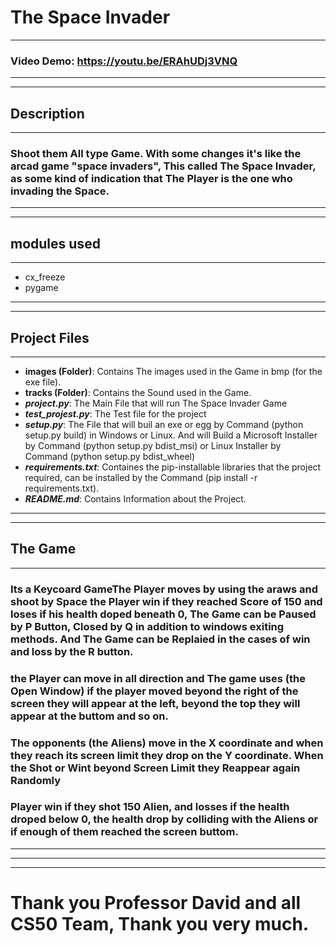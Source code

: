 # The Space Invader
---


### Video Demo: https://youtu.be/ERAhUDj3VNQ
---
---
## **Description**
---
### Shoot them All type Game. With some changes it's like the arcad game "space invaders", This called The Space Invader, as some kind of indication that The Player is the one who invading the Space.
---
---
## modules used
---
 -   cx_freeze
 -   pygame

 ---
 ---
## Project Files
---
- **images (Folder)**: Contains The images used in the Game in bmp (for the exe file).
 - **tracks (Folder)**: Contains the Sound used in the Game.
 - ***project.py***: The Main File that will run The Space Invader Game
 - ***test_projest.py***: The Test file for the project
 - ***setup.py***: The File that will buil an exe or egg by Command (python setup.py build) in Windows or Linux. And will Build a Microsoft Installer by Command (python setup.py bdist_msi) or Linux Installer by Command (python setup.py bdist_wheel)
 - ***requirements.txt***: Containes the pip-installable libraries that the project required, can be installed by the Command (pip install -r requirements.txt).
 - ***README.md***: Contains Information about the Project.

---
---
## The Game
---
### Its a Keycoard GameThe Player moves by using the araws and shoot by Space the Player win if they reached Score of 150 and loses if his health doped beneath 0, The Game can be Paused by P Button, Closed by Q in addition to windows exiting methods. And The Game can be Replaied in the cases of win and loss by the R button.
### the Player can move in all direction and The game uses (the Open Window) if the player moved beyond the right of the screen they will appear at the left, beyond the top they will appear at the buttom and so on.
### The opponents (the Aliens) move in the X coordinate and when they reach its screen limit they drop on the Y coordinate. When the Shot or Wint beyond Screen Limit they Reappear again Randomly
### Player win if they shot 150 Alien, and losses if the health droped below 0, the health drop by colliding with the Aliens or if enough of them reached the screen buttom.
---
---
---
# Thank you Professor David and all CS50 Team, Thank you very much.







